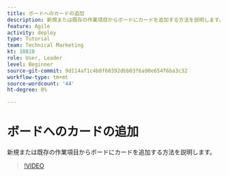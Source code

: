 ```yaml
---
title: ボードへのカードの追加
description: 新規または既存の作業項目からボードにカードを追加する方法を説明します。
feature: Agile
activity: deploy
type: Tutorial
team: Technical Marketing
kt: 10810
role: User, Leader
level: Beginner
source-git-commit: 9d114af1c4b0f60392dbb03f6a90e654f6ba3c32
workflow-type: tm+mt
source-wordcount: '44'
ht-degree: 0%

---
```


# ボードへのカードの追加

新規または既存の作業項目からボードにカードを追加する方法を説明します。

>[!VIDEO](https://video.tv.adobe.com/v/346617)
